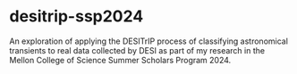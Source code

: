 # desitrip-ssp2024
An exploration of applying the DESITrIP process of classifying astronomical transients to real data collected by DESI as part of my research in the Mellon College of Science Summer Scholars Program 2024.
